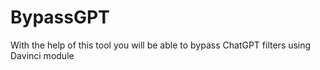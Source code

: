 # BypassGPT
With the help of this tool you will be able to bypass ChatGPT filters using Davinci module
